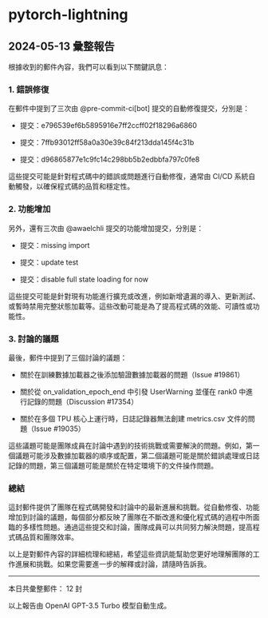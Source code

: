 # pytorch-lightning

## 2024-05-13 彙整報告

根據收到的郵件內容，我們可以看到以下關鍵訊息：



### 1. 錯誤修復

在郵件中提到了三次由 @pre-commit-ci[bot] 提交的自動修復提交，分別是：

- 提交：e796539ef6b5895916e7ff2ccff02f18296a6860

- 提交：7ffb93012ff58a0a30e39c84f213dda145f4c31b

- 提交：d96865877e1c9fc14c298bb5b2edbbfa797c0fe8



這些提交可能是針對程式碼中的錯誤或問題進行自動修復，通常由 CI/CD 系統自動觸發，以確保程式碼的品質和穩定性。



### 2. 功能增加

另外，還有三次由 @awaelchli 提交的功能增加提交，分別是：

- 提交：missing import

- 提交：update test

- 提交：disable full state loading for now



這些提交可能是針對現有功能進行擴充或改進，例如新增遺漏的導入、更新測試、或暫時禁用完整狀態加載等。這些改動可能是為了提高程式碼的效能、可讀性或功能性。



### 3. 討論的議題

最後，郵件中提到了三個討論的議題：

- 關於在訓練數據加載器之後添加驗證數據加載器的問題（Issue #19861）

- 關於從 on_validation_epoch_end 中引發 UserWarning 並僅在 rank0 中進行記錄的問題（Discussion #17354）

- 關於在多個 TPU 核心上運行時，日誌記錄器無法創建 metrics.csv 文件的問題（Issue #19035）



這些議題可能是團隊成員在討論中遇到的技術挑戰或需要解決的問題。例如，第一個議題可能涉及數據加載器的順序或配置，第二個議題可能是關於錯誤處理或日誌記錄的問題，第三個議題可能是關於在特定環境下的文件操作問題。



### 總結

這封郵件提供了團隊在程式碼開發和討論中的最新進展和挑戰。從自動修復、功能增加到討論的議題，每個部分都反映了團隊在不斷改進和優化程式碼的過程中所面臨的多樣性問題。通過這些提交和討論，團隊成員可以共同努力解決問題，提高程式碼品質和團隊效率。



以上是對郵件內容的詳細梳理和總結，希望這些資訊能幫助您更好地理解團隊的工作進展和挑戰。如果您需要進一步的解釋或討論，請隨時告訴我。



---



本日共彙整郵件： 12 封



以上報告由 OpenAI GPT-3.5 Turbo 模型自動生成。